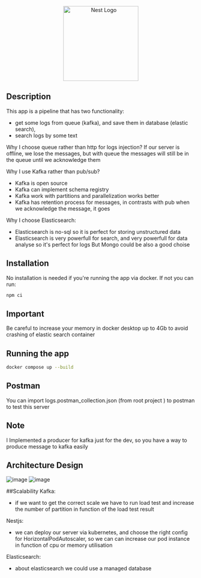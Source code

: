 <p align="center">
  <a href="http://nestjs.com/" target="blank"><img src="https://nestjs.com/img/logo-small.svg" width="200" alt="Nest Logo" /></a>
</p>

[circleci-image]: https://img.shields.io/circleci/build/github/nestjs/nest/master?token=abc123def456
[circleci-url]: https://circleci.com/gh/nestjs/nest

## Description

This app is a pipeline that has two functionality:
 - get some logs from queue (kafka), and save them in database (elastic search), 
 - search logs by some text
 
Why I choose queue rather than http for logs injection?
If our server is offline, we lose the messages, but with queue the messages will still be in the queue until we acknowledge them

Why I use Kafka rather than pub/sub?
 - Kafka is open source
 - Kafka can implement schema registry
 - Kafka work with partitions and parallelization works better
 - Kafka has retention process for messages, in contrasts with pub when we acknowledge the message, it goes
 
 Why I choose Elasticsearch:
  - Elasticsearch is no-sql so it is perfect for storing unstructured data
  - Elasticsearch is very powerfull for search, and very powerfull for data analyse so it's perfect for logs
 But Mongo could be also a good choise


## Installation
No installation is needed if you're running the app via docker. If not you can run:
```bash
npm ci
```

## Important
Be careful to increase your memory in docker desktop up to 4Gb to avoid crashing of elastic search container

## Running the app
```bash
docker compose up --build
```
## Postman
You can import logs.postman_collection.json (from root project ) to postman to test this server

## Note
I Implemented a producer for kafka just for the dev, so you have a way to produce message to kafka easily

## Architecture Design

![image](https://user-images.githubusercontent.com/42219511/187194427-1f8f44ec-197d-4cca-86b6-1baf535ebf12.png)
![image](https://user-images.githubusercontent.com/42219511/187194566-ba5faeb2-8671-4c04-bb95-5eaa86c81da8.png)

##Scalability
Kafka:
- if we want to get the correct scale we have to run load test and increase the number of partition in function of the load test result

Nestjs:
- we can deploy our server via kubernetes, and choose the right config for HorizontalPodAutoscaler, so we can can increase our pod instance in function of cpu or memory utilisation

Elasticsearch:
- about elasticsearch we could use a managed database




